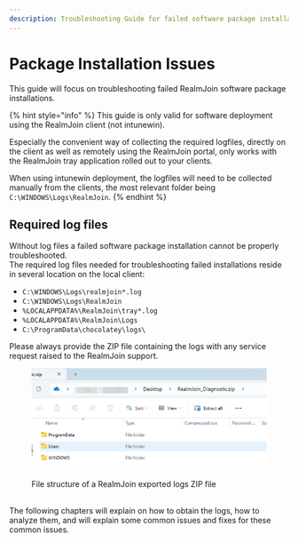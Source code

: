 ```yaml
---
description: Troubleshooting Guide for failed software package installations
---
```


# Package Installation Issues

This guide will focus on troubleshooting failed RealmJoin software package installations.

{% hint style="info" %}
This guide is only valid for software deployment using the RealmJoin client (not intunewin).

Especially the convenient way of collecting the required logfiles, directly on the client as well as remotely using the RealmJoin portal, only works with the RealmJoin tray application rolled out to your clients.



When using intunewin deployment, the logfiles will need to be collected manually from the clients, the most relevant folder being `C:\WINDOWS\Logs\RealmJoin`.
{% endhint %}

## Required log files

Without log files a failed software package installation cannot be properly troubleshooted.\
The required log files needed for troubleshooting failed installations reside in several location on the local client:

* `C:\WINDOWS\Logs\realmjoin*.log`
* `C:\WINDOWS\Logs\RealmJoin`
* `%LOCALAPPDATA%\RealmJoin\tray*.log`
* `%LOCALAPPDATA%\RealmJoin\Logs`
* `C:\ProgramData\chocolatey\logs\`

Please always provide the ZIP file containing the logs with any service request raised to the RealmJoin support.

<figure><img src="../../.gitbook/assets/zip-filestructure.png" alt=""><figcaption><p>File structure of a RealmJoin exported logs ZIP file</p></figcaption></figure>

\
The following chapters will explain on how to obtain the logs, how to analyze them, and will explain some common issues and fixes for these common issues.
